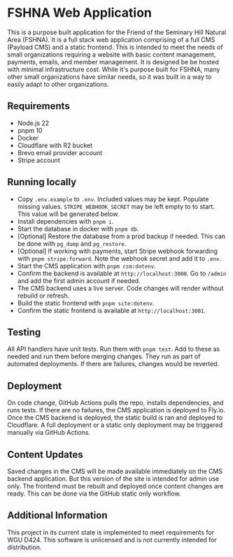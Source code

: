 
# FSHNA Web Application

This is a purpose built application for the Friend of the Seminary Hill Natural Area (FSHNA). It is a full stack web application comprising of a full CMS (Payload CMS) and a static frontend. This is intended to meet the needs of small organizations requiring a website with basic content management, payments, emails, and member management. It is designed be be hosted with minimal infrastructure cost. While it's purpose built for FSHNA, many other small organizations have similar needs, so it was built in a way to easily adapt to other organizations.

## Requirements

* Node.js 22
* pnpm 10
* Docker
* Cloudflare with R2 bucket
* Brevo email provider account
* Stripe account

## Running locally

* Copy `.env.example` to `.env`. Included values may be kept. Populate missing values. `STRIPE_WEBHOOK_SECRET` may be left empty to to start. This value will be generated below.
* Install dependencies with `pnpm i`.
* Start the database in docker with `pnpm db`.
* [Optional] Restore the database from a prod backup if needed. This can be done with `pg_dump` and `pg_restore`.
* [Optional] If working with payments, start Stripe webhook forwarding with `pnpm stripe:forward`. Note the webhook secret and add it to `.env`.
* Start the CMS application with `pnpm csm:dotenv`.
* Confirm the backend is available at `http://localhost:3000`. Go to `/admin` and add the first admin account if needed.
* The CMS backend uses a live server. Code changes will render without rebuild or refresh.
* Build the static frontend with `pnpm site:dotenv`.
* Confirm the static frontend is available at `http://localhost:3001`.

## Testing

All API handlers have unit tests. Run them with `pnpm test`. Add to these as needed and run them before merging changes. They run as part of automated deployments. If there are failures, changes would be reverted.

## Deployment

On code change, GitHub Actions pulls the repo, installs dependencies, and runs tests. If there are no failures, the CMS application is deployed to Fly.io. Once the CMS backend is deployed, the static build is ran and deployed to Cloudflare. A full deployment or a static only deployment may be triggered manually via GitHub Actions.

## Content Updates

Saved changes in the CMS will be made available immediately on the CMS backend application. But this version of the site is intended for admin use only. The frontend must be rebuilt and deployed once content changes are ready. This can be done via the GitHub static only workflow.

## Additional Information

This project in its current state is implemented to meet requirements for WGU D424. This software is unlicensed and is not currently intended for distribution.
